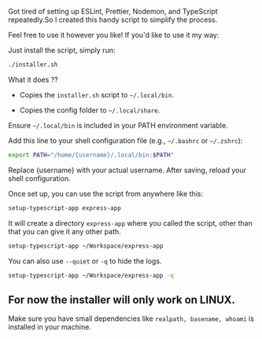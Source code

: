 Got tired of setting up ESLint, Prettier, Nodemon, and TypeScript repeatedly.So I created this handy script to simplify the process.

Feel free to use it however you like! If you'd like to use it my way:

Just install the script, simply run:
```bash
./installer.sh
```
What it does ??
- Copies the `installer.sh` script to `~/.local/bin`.

- Copies the config folder to `~/.local/share`.

Ensure `~/.local/bin` is included in your PATH environment variable.

Add this line to your shell configuration file (e.g., `~/.bashrc` or `~/.zshrc`):
```bash
export PATH="/home/{username}/.local/bin:$PATH"
```

Replace {username} with your actual username. After saving, reload your shell configuration.

Once set up, you can use the script from anywhere like this:
```bash
setup-typescript-app express-app
```

It will create a directory `express-app` where you called the script, other than that you can give it any other path.
```bash
setup-typescript-app ~/Workspace/express-app
```

You can also use `--quiet` or `-q` to hide the logs.
```bash
setup-typescript-app ~/Workspace/express-app -q
```


## For now the installer will only work on LINUX.
Make sure you have small dependencies like `realpath, basename, whoami` is installed in your machine.
